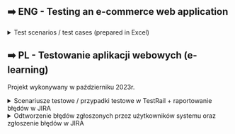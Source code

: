 
## ➡️ ENG - Testing an e-commerce web application
<details>
<summary>Test scenarios / test cases (prepared in Excel)</summary>

<br>

[Here](https://1drv.ms/x/s!AiWhhxI_zHSDgtpDhjbDasLmeFK3zQ?e=5cdDCf) are some test scenarios/test cases (in English). 
In total, I created more than 70 test cases for this project.
</details>

## ➡️ PL - Testowanie aplikacji webowych (e-learning)
Projekt wykonywany w październiku 2023r.

<details>
<summary>Scenariusze testowe / przypadki testowe w TestRail + raportowanie błędów w JIRA </summary>
<br>
  
Krótkie podsumowanie: <br>

Łącznie w trakcie tego projektu wykonałam 13 przypadków testowych.
Zgłosiłam w JIRA 11 błędów.
Według mnie TestRail to bardzo fajne narzędzie do tworzenia raportów.

Poniżej 2 przykładowe przypadki testowe: 

![1.png](img%2Fimg%2010_2023%2F1.png)

![2.png](img%2Fimg%2010_2023%2F2.png)

Poniżej przestawiam jeden z przypadków testowych ze statusem "Failed", jego wykonanie w TestRail oraz zgłoszenie tego błędu w JIRA:

![test case.png](img%2Fimg%2010_2023%2Ftest%20case.png)
![test execution.png](img%2Fimg%2010_2023%2Ftest%20execution.png)
![bug report in Jira.png](img%2Fimg%2010_2023%2Fbug%20report%20in%20Jira.png)

Ostateczny raport z tego testowania można zobaczyć w podsumowaniu w oprogramowaniu TestRail

![test-run.png](img%2Fimg%2010_2023%2Ftest-run.png)

Na podstawie utworzonych przypadków testowych zaraportowałam poniższe błędy

![tablica JIRA.png](img%2Fimg%2010_2023%2Ftablica%20JIRA.png)
</details>

<details>
<summary>Odtworzenie błędów zgłoszonych przez użytkowników systemu oraz zgłoszenie błędów w JIRA </summary>
<br>
  
Ćwiczenie polegało na zrozumieniu zgłoszonych przez użytkowników błędów i wykonaniu przypadków testowch na podstawie ich zgłoszeń.

![powiadomienie1.png](img%2Fimg%2010_2023%2Fpowiadomienie1.png)

![powiadomienie2.png](img%2Fimg%2010_2023%2Fpowiadomienie2.png)

![powiadomienie3.png](img%2Fimg%2010_2023%2Fpowiadomienie3.png)

![powiadomienie4.png](img%2Fimg%2010_2023%2Fpowiadomienie4.png)

![powiadomienie5.png](img%2Fimg%2010_2023%2Fpowiadomienie5.png)
</details>
